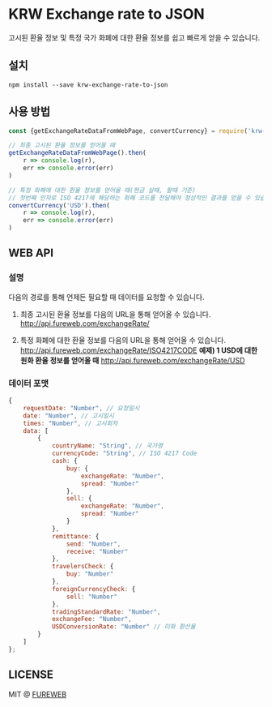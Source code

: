 # KRW Exchange rate to JSON

고시된 환율 정보 및 특정 국가 화폐에 대한 환율 정보를 쉽고 빠르게 얻을 수 있습니다.

## 설치
```
npm install --save krw-exchange-rate-to-json
```

## 사용 방법
```js
const {getExchangeRateDataFromWebPage, convertCurrency} = require('krw-exchange-rate-to-json')

// 최종 고시된 환율 정보를 얻어올 때
getExchangeRateDataFromWebPage().then(
    r => console.log(r),
    err => console.error(err)
)

// 특정 화폐에 대한 환율 정보를 얻어올 때(현금 살때, 팔때 기준)
// 첫번째 인자로 ISO 4217에 해당하는 화폐 코드를 전달해야 정상적인 결과를 얻을 수 있습니다.
convertCurrency('USD').then(
    r => console.log(r),
    err => console.error(err)
)
```

## WEB API

### 설명
다음의 경로를 통해 언제든 필요할 때 데이터를 요청할 수 있습니다.

1. 최종 고시된 환율 정보를 다음의 URL을 통해 얻어올 수 있습니다.
http://api.fureweb.com/exchangeRate/

2. 특정 화폐에 대한 환율 정보를 다음의 URL을 통해 얻어올 수 있습니다.
http://api.fureweb.com/exchangeRate/ISO4217CODE
**예제) 1 USD에 대한 원화 환율 정보를 얻어올 때**
http://api.fureweb.com/exchangeRate/USD


### 데이터 포맷

```javascript
{
    requestDate: "Number", // 요청일시
    date: "Number", // 고시일시
    times: "Number", // 고시회차
    data: [
        {
            countryName: "String", // 국가명
            currencyCode: "String", // ISO 4217 Code
            cash: {
                buy: {
                    exchangeRate: "Number",
                    spread: "Number" 
                },
                sell: {
                    exchangeRate: "Number",
                    spread: "Number" 
                }
            },
            remittance: {
                send: "Number",
                receive: "Number"
            },
            travelersCheck: {
                buy: "Number"
            },
            foreignCurrencyCheck: {
                sell: "Number"
            },
            tradingStandardRate: "Number", 
            exchangeFee: "Number",
            USDConversionRate: "Number" // 미화 환산율
        }
    ]
};
```
## LICENSE
MIT @ [FUREWEB](https://fureweb-com.github.io)
